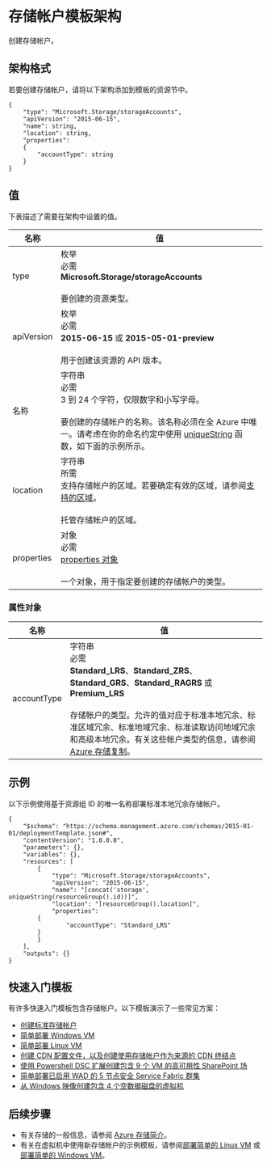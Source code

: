 <properties
    pageTitle="用于存储的 Resource Manager 模板 | Azure"
    description="介绍用于通过模板部署存储帐户的资源管理器架构。"
    services="azure-resource-manager,storage"
    documentationcenter="na"
    author="tfitzmac"
    manager="timlt"
    editor="" />
<tags
    ms.assetid="25d35683-fe99-4a11-8b1a-b80accab58e7"
    ms.service="azure-resource-manager"
    ms.devlang="na"
    ms.topic="article"
    ms.tgt_pltfrm="na"
    ms.workload="na"
    ms.date="04/05/2016"
    wacn.date="02/10/2017"
    ms.author="tomfitz" />  


# 存储帐户模板架构
创建存储帐户。

## 架构格式
若要创建存储帐户，请将以下架构添加到模板的资源节中。

    {
        "type": "Microsoft.Storage/storageAccounts",
        "apiVersion": "2015-06-15",
        "name": string,
        "location": string,
        "properties": 
        {
            "accountType": string
        }
    }

## 值
下表描述了需要在架构中设置的值。

| 名称 | 值 |
| --- | --- |
| type |枚举<br />必需<br />**Microsoft.Storage/storageAccounts**<br /><br />要创建的资源类型。 |
| apiVersion |枚举<br />必需<br />**2015-06-15** 或 **2015-05-01-preview**<br /><br />用于创建该资源的 API 版本。 |
| 名称 |字符串<br />必需<br />3 到 24 个字符，仅限数字和小写字母。<br /><br />要创建的存储帐户的名称。该名称必须在全 Azure 中唯一。请考虑在你的命名约定中使用 [uniqueString](/documentation/articles/resource-group-template-functions/#uniquestring) 函数，如下面的示例所示。 |
| location |字符串<br />所需<br />支持存储帐户的区域。若要确定有效的区域，请参阅[支持的区域](/documentation/articles/resource-manager-supported-services/#supported-regions)。<br /><br />托管存储帐户的区域。 |
| properties |对象<br />必需<br />[properties 对象](#properties)<br /><br />一个对象，用于指定要创建的存储帐户的类型。 |

### <a id="properties"></a> 属性对象
| 名称 | 值 |
| --- | --- |
| accountType |字符串<br />必需<br />**Standard\_LRS**、**Standard\_ZRS**、**Standard\_GRS**、**Standard\_RAGRS** 或 **Premium\_LRS**<br /><br />存储帐户的类型。允许的值对应于标准本地冗余、标准区域冗余、标准地域冗余、标准读取访问地域冗余和高级本地冗余。有关这些帐户类型的信息，请参阅 [Azure 存储复制](/documentation/articles/storage-redundancy/)。 |

## 示例
以下示例使用基于资源组 ID 的唯一名称部署标准本地冗余存储帐户。

    {
        "$schema": "https://schema.management.azure.com/schemas/2015-01-01/deploymentTemplate.json#",
        "contentVersion": "1.0.0.0",
        "parameters": {},
        "variables": {},
        "resources": [
            {
                "type": "Microsoft.Storage/storageAccounts",
                "apiVersion": "2015-06-15",
                "name": "[concat('storage', uniqueString(resourceGroup().id))]",
                "location": "[resourceGroup().location]",
                "properties": 
            {
                    "accountType": "Standard_LRS"
            }
            }
        ],
        "outputs": {}
    }

## 快速入门模板
有许多快速入门模板包含存储帐户。以下模板演示了一些常见方案：

* [创建标准存储帐户](https://github.com/Azure/azure-quickstart-templates/tree/master/101-storage-account-create)
* [简单部署 Windows VM](https://github.com/Azure/azure-quickstart-templates/tree/master/101-vm-simple-windows)
* [简单部署 Linux VM](https://github.com/Azure/azure-quickstart-templates/tree/master/101-vm-simple-linux)
* [创建 CDN 配置文件，以及创建使用存储帐户作为来源的 CDN 终结点](https://github.com/Azure/azure-quickstart-templates/tree/master/201-cdn-with-storage-account)
* [使用 Powershell DSC 扩展创建包含 9 个 VM 的高可用性 SharePoint 场](https://github.com/Azure/azure-quickstart-templates/tree/master/sharepoint-server-farm-ha)
* [简单部署已启用 WAD 的 5 节点安全 Service Fabric 群集](https://github.com/Azure/azure-quickstart-templates/tree/master/service-fabric-secure-cluster-5-node-1-nodetype)
* [从 Windows 映像创建包含 4 个空数据磁盘的虚拟机](https://github.com/Azure/azure-quickstart-templates/tree/master/101-vm-multiple-data-disk)

## 后续步骤
* 有关存储的一般信息，请参阅 [Azure 存储简介](/documentation/articles/storage-introduction/)。
* 有关在虚拟机中使用新存储帐户的示例模板，请参阅[部署简单的 Linux VM](https://github.com/Azure/azure-quickstart-templates/tree/master/101-vm-simple-linux/) 或[部署简单的 Windows VM](https://github.com/Azure/azure-quickstart-templates/tree/master/101-vm-simple-windows/)。

<!---HONumber=Mooncake_0206_2017-->
<!-- Update_Description: meta data;wording update-->